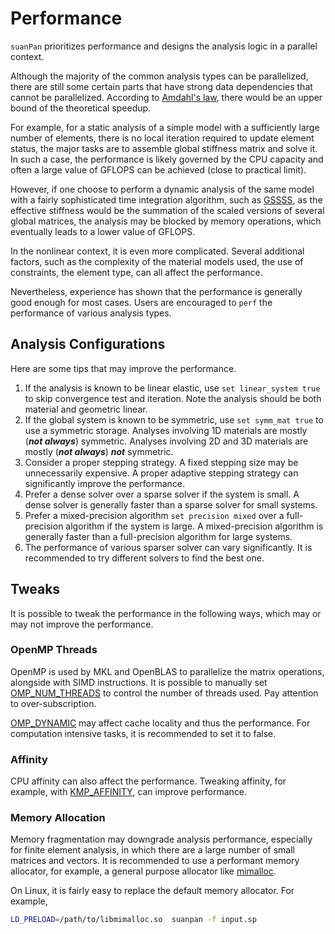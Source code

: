 # Performance

`suanPan` prioritizes performance and designs the analysis logic in a parallel context.

Although the majority of the common analysis types can be parallelized, there are still some certain parts that have 
strong data dependencies that cannot be parallelized.
According to [Amdahl's law](https://en.wikipedia.org/wiki/Amdahl%27s_law), there would be an upper bound of the 
theoretical speedup.

For example, for a static analysis of a simple model with a sufficiently large number of elements, there is no local 
iteration required to update element status, the major tasks are to assemble global stiffness matrix and solve it. 
In such a case, the performance is likely governed by the CPU capacity and often a large value of GFLOPS can be 
achieved (close to practical limit).

However, if one choose to perform a dynamic analysis of the same model with a fairly sophisticated time integration 
algorithm, such as [GSSSS](../Library/Integrator/GSSSS.md), as the effective stiffness would be the summation of 
the scaled versions of several global matrices, the analysis may be blocked by memory operations, which eventually 
leads to a lower value of GFLOPS.

In the nonlinear context, it is even more complicated. Several additional factors, such as the complexity of the 
material models used, the use of constraints, the element type, can all affect the performance.

Nevertheless, experience has shown that the performance is generally good enough for most cases.
Users are encouraged to `perf` the performance of various analysis types.

## Analysis Configurations

Here are some tips that may improve the performance.

1. If the analysis is known to be linear elastic, use `set linear_system true` to skip convergence test and iteration.
   Note the analysis should be both material and geometric linear.
2. If the global system is known to be symmetric, use `set symm_mat true` to use a symmetric storage.
   Analyses involving 1D materials are mostly (**_not always_**) symmetric.
   Analyses involving 2D and 3D materials are mostly (**_not always_**) **_not_** symmetric.
3. Consider a proper stepping strategy. A fixed stepping size may be unnecessarily expensive.
   A proper adaptive stepping strategy can significantly improve the performance.
4. Prefer a dense solver over a sparse solver if the system is small.
   A dense solver is generally faster than a sparse solver for small systems.
5. Prefer a mixed-precision algorithm `set precision mixed` over a full-precision algorithm if the system is large.
   A mixed-precision algorithm is generally faster than a full-precision algorithm for large systems.
6. The performance of various sparser solver can vary significantly.
   It is recommended to try different solvers to find the best one.

## Tweaks

It is possible to tweak the performance in the following ways, which may or may not improve the performance.

### OpenMP Threads

OpenMP is used by MKL and OpenBLAS to parallelize the matrix operations, alongside with SIMD instructions. It is 
possible to manually set [OMP_NUM_THREADS](https://www.google.com/search?q=omp_num_threads) to control the number of 
threads used. Pay attention to over-subscription.

[OMP_DYNAMIC](https://www.google.com/search?q=omp_dynamic) may affect cache locality and thus the performance. For 
computation intensive tasks, it is recommended to set it to false.

### Affinity

CPU affinity can also affect the performance.
Tweaking affinity, for example, with [KMP_AFFINITY](https://www.google.com/search?q=KMP_AFFINITY), can improve 
performance.

### Memory Allocation

Memory fragmentation may downgrade analysis performance, especially for finite element analysis, in which there are 
a large number of small matrices and vectors. It is recommended to use a performant memory allocator, for example, a 
general purpose allocator like [mimalloc](https://github.com/microsoft/mimalloc).

On Linux, it is fairly easy to replace the default memory allocator. For example,

```bash
LD_PRELOAD=/path/to/libmimalloc.so  suanpan -f input.sp
```
